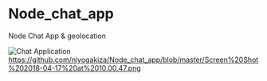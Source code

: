 # Node_chat_app
Node Chat App &amp; geolocation

![Chat Application](/blob/master/Screen%20Shot%202018-04-17%20at%2010.00.47.png)
https://github.com/niyogakiza/Node_chat_app/blob/master/Screen%20Shot%202018-04-17%20at%2010.00.47.png
